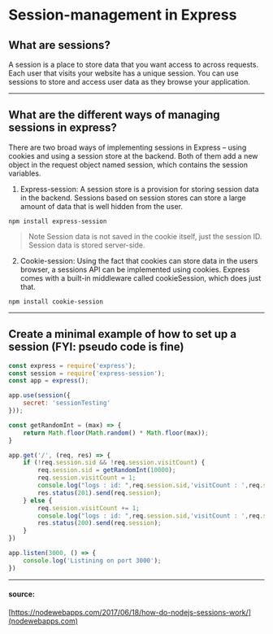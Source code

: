 # Session-management in Express

## What are sessions?

A session is a place to store data that you want access to across requests. Each user that visits your website has a unique session.  You can use sessions to store and access user data as they browse your application.

---

## What are the different ways of managing sessions in express?

There are two broad ways of implementing sessions in Express – using cookies and using a session store at the backend. Both of them add a new object in the request object named session, which contains the session variables.

1. Express-session:
A session store is a provision for storing session data in the backend. Sessions based on session stores can store a large amount of data that is well hidden from the user.
~~~
npm install express-session
~~~
> Note Session data is not saved in the cookie itself, just the session ID. Session data is stored server-side.

2. Cookie-session:
Using the fact that cookies can store data in the users browser, a sessions API can be implemented using cookies. Express comes with a built-in middleware called cookieSession, which does just that.
~~~
npm install cookie-session
~~~

---

## Create a minimal example of how to set up a session (FYI: pseudo code is fine)

```javascript
const express = require('express');
const session = require('express-session');
const app = express();

app.use(session({
    secret: 'sessionTesting'
}));

const getRandomInt = (max) => {
    return Math.floor(Math.random() * Math.floor(max));
}

app.get('/', (req, res) => {
    if (!req.session.sid && !req.session.visitCount) {
        req.session.sid = getRandomInt(10000);
        req.session.visitCount = 1;
        console.log("logs : id: ",req.session.sid,'visitCount : ',req.session.visitCount);
        res.status(201).send(req.session);
    } else {
        req.session.visitCount += 1;
        console.log("logs : id: ",req.session.sid,'visitCount : ',req.session.visitCount);
        res.status(200).send(req.session);
    }
})

app.listen(3000, () => {
    console.log('Listining on port 3000');
})
```
---


#### source:

[https://nodewebapps.com/2017/06/18/how-do-nodejs-sessions-work/](nodewebapps.com)

